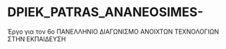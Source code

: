 # DPIEK_PATRAS_ANANEOSIMES-
Έργο για τον 6ο ΠΑΝΕΛΛΗΝΙΟ ΔΙΑΓΩΝΙΣΜΟ ΑΝΟΙΧΤΩΝ ΤΕΧΝΟΛΟΓΙΩΝ ΣΤΗΝ ΕΚΠΑΙΔΕΥΣΗ

